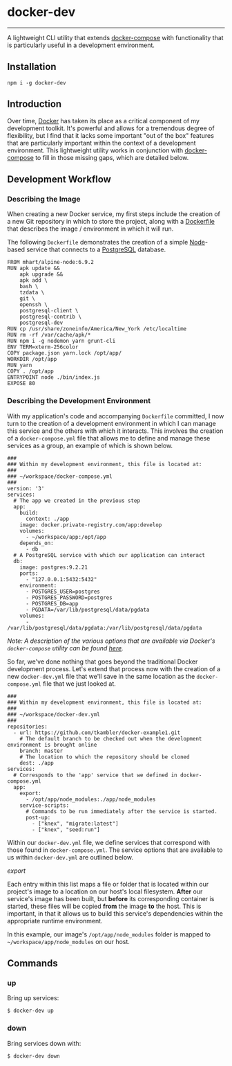 # docker-dev

---

A lightweight CLI utility that extends [docker-compose](https://docs.docker.com/compose/) with functionality that is particularly useful in a development environment.

## Installation

    npm i -g docker-dev

## Introduction

Over time, [Docker](https://www.docker.com/) has taken its place as a critical component of my development toolkit. It's powerful and allows for a tremendous degree of flexibility, but I find that it lacks some important "out of the box" features that are particularly important within the context of a development environment. This lightweight utility works in conjunction with [docker-compose](https://docs.docker.com/compose/) to fill in those missing gaps, which are detailed below.

## Development Workflow

### Describing the Image

When creating a new Docker service, my first steps include the creation of a new Git repository in which to store the project, along with a [Dockerfile](https://docs.docker.com/engine/reference/builder/) that describes the image / environment in which it will run.

The following `Dockerfile` demonstrates the creation of a simple [Node](https://nodejs.org/)-based service that connects to a [PostgreSQL](https://www.postgresql.org/) database.

```
FROM mhart/alpine-node:6.9.2
RUN apk update &&
    apk upgrade &&
    apk add \
    bash \
    tzdata \
    git \
    openssh \
    postgresql-client \
    postgresql-contrib \
    postgresql-dev
RUN cp /usr/share/zoneinfo/America/New_York /etc/localtime
RUN rm -rf /var/cache/apk/*
RUN npm i -g nodemon yarn grunt-cli
ENV TERM=xterm-256color
COPY package.json yarn.lock /opt/app/
WORKDIR /opt/app
RUN yarn
COPY . /opt/app
ENTRYPOINT node ./bin/index.js
EXPOSE 80
```

### Describing the Development Environment

With my application's code and accompanying `Dockerfile` committed, I now turn to the creation of a development environment in which I can manage this service and the others with which it interacts. This involves the creation of a `docker-compose.yml` file that allows me to define and manage these services as a group, an example of which is shown below.

```
###
### Within my development environment, this file is located at:
###
### ~/workspace/docker-compose.yml
###
version: '3'
services:
  # The app we created in the previous step
  app:
    build:
      context: ./app
    image: docker.private-registry.com/app:develop
    volumes:
      - ~/workspace/app:/opt/app
    depends_on:
      - db
  # A PostgreSQL service with which our application can interact
  db:
    image: postgres:9.2.21
    ports:
      - "127.0.0.1:5432:5432"
    environment:
      - POSTGRES_USER=postgres
      - POSTGRES_PASSWORD=postgres
      - POSTGRES_DB=app
      - PGDATA=/var/lib/postgresql/data/pgdata
    volumes:
      - /var/lib/postgresql/data/pgdata:/var/lib/postgresql/data/pgdata
```

_Note: A description of the various options that are available via Docker's `docker-compose` utility can be found [here](https://docs.docker.com/compose/compose-file/)._

So far, we've done nothing that goes beyond the traditional Docker development process. Let's extend that process now with the creation of a new `docker-dev.yml` file that we'll save in the same location as the `docker-compose.yml` file that we just looked at.

```
###
### Within my development environment, this file is located at:
###
### ~/workspace/docker-dev.yml
###
repositories:
  - url: https://github.com/tkambler/docker-example1.git
    # The default branch to be checked out when the development environment is brought online
    branch: master
    # The location to which the repository should be cloned
    dest: ./app
services:
  # Corresponds to the 'app' service that we defined in docker-compose.yml
  app:
    export:
      - /opt/app/node_modules:./app/node_modules
    service-scripts:
      # Commands to be run immediately after the service is started.
      post-up:
        - ["knex", "migrate:latest"]
        - ["knex", "seed:run"]
```

Within our `docker-dev.yml` file, we define services that correspond with those found in `docker-compose.yml`. The service options that are available to us within `docker-dev.yml` are outlined below.

*export*

Each entry within this list maps a file or folder that is located within our project's image to a location on our host's local filesystem. **After** our service's image has been built, but **before** its corresponding container is started, these files will be copied **from** the image **to** the host. This is important, in that it allows us to build this service's dependencies within the appropriate runtime environment.

In this example, our image's `/opt/app/node_modules` folder is mapped to `~/workspace/app/node_modules` on our host.

## Commands

### up

Bring up services:

    $ docker-dev up

### down

Bring services down with:

    $ docker-dev down
